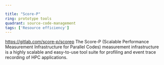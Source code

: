 ```yaml
---

title: "Score-P"
ring: prototype tools
quadrant: source-code-management
tags: ['Resource efficiency']
---
```

https://gitlab.com/score-p/scorep
The Score-P (Scalable Performance Measurement Infrastructure for Parallel Codes) measurement infrastructure is a highly scalable and easy-to-use tool suite for profiling and event trace recording of HPC applications.
